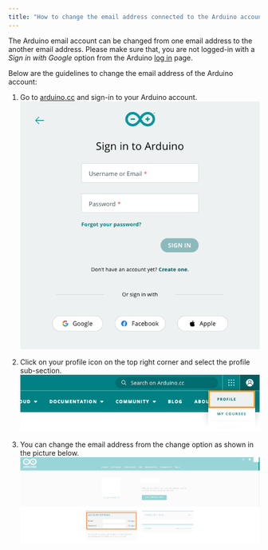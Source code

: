 ```yaml
---
title: "How to change the email address connected to the Arduino account"
---
```


The Arduino email account can be changed from one email address to the another email address. Please make sure that, you are not logged-in with a *Sign in with Google* option from the Arduino [log in](https://id.arduino.cc) page.

Below are the guidelines to change the email address of the Arduino account:

1. Go to [arduino.cc](https://www.arduino.cc/) and sign-in to your Arduino account.
  ![Arduino sign-in page](img/arduino-account-sign-in.png)

2. Click on your profile icon on the top right corner and select the profile sub-section.
  ![Profile icon](img/arduino-cc-profile-button.png)

3. You can change the email address from the change option as shown in the picture below.
  ![Account settings highlighted in profile page](img/ArduinoAccountEmail.png)
